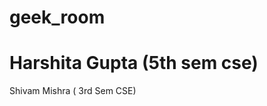 # geek_room

Harshita Gupta (5th sem cse)
=====================================
Shivam Mishra ( 3rd Sem CSE)

